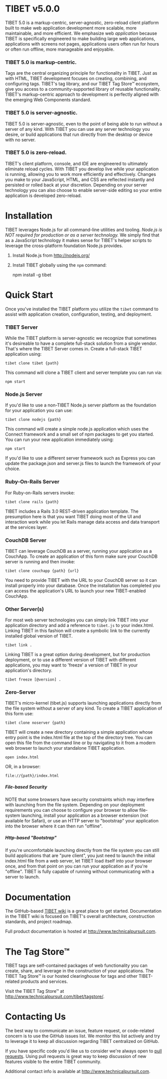 # TIBET v5.0.0

TIBET 5.0 is a markup-centric, server-agnostic, zero-reload client platform
built to make web application development more scalable, more maintainable, and
more efficient. We emphasize web _application_ because TIBET is specifically
engineered to make building large web applications, applications with screens
not pages, applications users often run for hours or often run offline, more
manageable and enjoyable.

### TIBET 5.0 is markup-centric.
Tags are the central organizing principle for functionality in TIBET. Just as
with HTML, TIBET development focuses on creating, combining, and configuring
tags. TIBET's tag library, and our TIBET Tag Store&trade; ecosystem, give you
access to a community-supported library of reusable functionality. TIBET's
markup-centric approach to development is perfectly aligned with the emerging
Web Components standard.

### TIBET 5.0 is server-agnostic.
TIBET 5.0 is server-agnostic, even to the point of being able to run without a
server of any kind. With TIBET you can use any server technology you desire, or
build applications that run directly from the desktop or device with no server.

### TIBET 5.0 is zero-reload.
TIBET's client platform, console, and IDE are engineered to ultimately eliminate
reload cycles. With TIBET you develop live while your application is running,
allowing you to work more efficiently and effectively. Changes you make to your
JavaScript, HTML, and CSS are reflected instantly and persisted or rolled back
at your discretion. Depending on your server technology you can also choose to
enable server-side editing so your entire application is developed zero-reload.

# Installation

TIBET leverages Node.js for all command-line utilities and tooling. *Node.js is
_NOT_ required for production or as a server technology.* We simply find that as
a JavaScript technology it makes sense for TIBET's helper scripts to leverage
the cross-platform foundation Node.js provides.

1. Install Node.js from http://nodejs.org/

2. Install TIBET globally using the `npm` command:

    npm install -g tibet

# Quick Start

Once you've installed the TIBET platform you utilize the `tibet` command to
assist with application creation, configuration, testing, and deployment.

### TIBET Server

While the TIBET platform is server-agnostic we recognize that sometimes it's
desireable to have a complete full-stack solution from a single vendor. That's
where the TIBET Server comes in. Create a full-stack TIBET application using:

    tibet clone tibet {path}

This command will clone a TIBET client and server template you can run via:

    npm start

### Node.js Server

If you'd like to use a non-TIBET Node.js server platform as the foundation for
your application you can use:

    tibet clone nodejs {path}

This command will create a simple node.js application which uses the Connect
framework and a small set of npm packages to get you started. You can run your
new application immediately using:

    npm start

If you'd like to use a different server framework such as Express you can update
the package.json and server.js files to launch the framework of your choice.

### Ruby-On-Rails Server

For Ruby-on-Rails servers invoke:

    tibet clone rails {path}

TIBET includes a Rails 3.0 REST-driven application template. The presumption
here is that you want TIBET doing most of the UI and interaction work while you
let Rails manage data access and data transport at the services layer.

### CouchDB Server

TIBET can leverage CouchDB as a server, running your application as a CouchApp.
To create an application of this form make sure your CouchDB server is running
and then invoke:

    tibet clone couchapp {path} {url}

You need to provide TIBET with the URL to your CouchDB server so it can install
properly into your database. Once the installation has completed you can access
the application's URL to launch your new TIBET-enabled CouchApp.

### Other Server(s)

For most web server technologies you can simply link TIBET into your application
directory and add a reference to `tibet.js` to your index.html. Linking TIBET in
this fashion will create a symbolic link to the currently installed global
version of TIBET.

    tibet link .

Linking TIBET is a great option during development, but for production
deployment, or to use a different version of TIBET with different applications,
you may want to 'freeze' a version of TIBET in your application's directory.

    tibet freeze [@version] .

### Zero-Server

TIBET's micro-kernel (tibet.js) supports launching applications directly from
the file system without a server of any kind. To create a TIBET application of
this form use:

    tibet clone noserver {path}

TIBET will create a new directory containing a simple application whose entry
point is the index.html file at the top of the directory tree. You can open this
file from the command line or by navigating to it from a modern web browser to
launch your standalone TIBET application.

    open index.html 

OR, in a browser:

    file://{path}/index.html

##### File-based Security 

NOTE that some browsers have security constraints which may interfere with
launching from the file system. Depending on your deployment requirements you
can choose to configure your browser to allow file-system launching, install
your application as a browser extension (not available for Safari), or use an
HTTP server to "bootstrap" your application into the browser where it can then
run "offline".

##### Http-based "Bootstrap"

If you're uncomfortable launching directly from the file system you can still
build applications that are "pure client", you just need to launch the initial
index.html file from a web server, let TIBET load itself into your browser once,
and from that point on you can run your application as if you're "offline".
TIBET is fully capable of running without communicating with a server to launch.

# Documentation

The GitHub-based [TIBET wiki](https://github.com/TechnicalPursuit/TIBET/wiki)
is a great place to get started. Documentation in the TIBET wiki is focused on
TIBET's overall architecture, construction standards, and project roadmap.

Full product documentation is hosted at <http://www.technicalpursuit.com>.

# The Tag Store&trade;

TIBET tags are self-contained packages of web functionality you can create,
share, and leverage in the construction of your applications. The TIBET Tag
Store&trade; is our hosted clearinghouse for tags and other TIBET-related
products and services.

Visit the TIBET Tag Store&trade; at <http://www.technicalpursuit.com/tibet/tagstore/>.

# Contacting Us

The best way to communicate an issue, feature request, or code-related concern
is to use the GitHub issues list. We monitor this list actively and try to
leverage it to keep all discussion regarding TIBET centralized on GitHub.

If you have specific code you'd like us to consider we're always open to [pull
requests](http://help.github.com/articles/using-pull-requests). Using pull
requests is great way to keep discussion of new features visible to the entire
TIBET community.

Additional contact info is available at <http://www.technicalpursuit.com>. 

